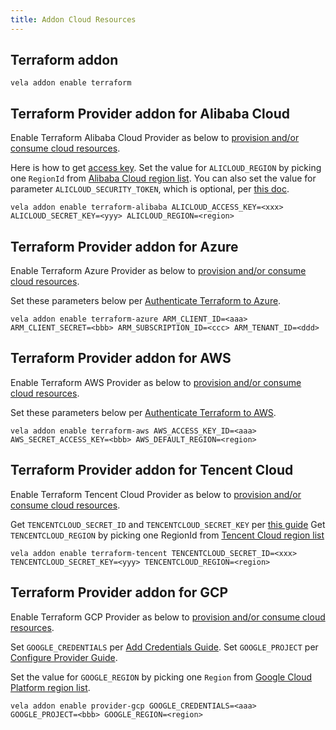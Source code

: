 ```yaml
---
title: Addon Cloud Resources
---
```



## Terraform addon

  ```shell
  vela addon enable terraform
  ```

## Terraform Provider addon for Alibaba Cloud

  Enable Terraform Alibaba Cloud Provider as below to [provision and/or consume cloud resources](../../end-user/components/cloud-services/provision-and-consume-cloud-services).

  Here is how to get [access key](https://help.aliyun.com/knowledge_detail/38738.html). Set the value for `ALICLOUD_REGION` by picking one `RegionId` from [Alibaba Cloud region list](https://www.alibabacloud.com/help/doc-detail/72379.htm).
  You can also set the value for parameter `ALICLOUD_SECURITY_TOKEN`, which is optional, per [this doc](https://www.alibabacloud.com/help/doc-detail/28756.htm).

  ```shell
  vela addon enable terraform-alibaba ALICLOUD_ACCESS_KEY=<xxx> ALICLOUD_SECRET_KEY=<yyy> ALICLOUD_REGION=<region>
  ```

## Terraform Provider addon for Azure

  Enable Terraform Azure Provider as below to [provision and/or consume cloud resources](../../end-user/components/cloud-services/provision-and-consume-cloud-services).

  Set these parameters below per [Authenticate Terraform to Azure](https://docs.microsoft.com/en-us/azure/developer/terraform/authenticate-to-azure?tabs=bash).

  ```shell
  vela addon enable terraform-azure ARM_CLIENT_ID=<aaa> ARM_CLIENT_SECRET=<bbb> ARM_SUBSCRIPTION_ID=<ccc> ARM_TENANT_ID=<ddd>
  ```

## Terraform Provider addon for AWS

  Enable Terraform AWS Provider as below to [provision and/or consume cloud resources](../../end-user/components/cloud-services/provision-and-consume-cloud-services).

  Set these parameters below per [Authenticate Terraform to AWS](https://registry.terraform.io/providers/hashicorp/aws/latest/docs#environment-variables).

  ```shell
  vela addon enable terraform-aws AWS_ACCESS_KEY_ID=<aaa> AWS_SECRET_ACCESS_KEY=<bbb> AWS_DEFAULT_REGION=<region>
  ```

## Terraform Provider addon for Tencent Cloud

Enable Terraform Tencent Cloud Provider as below to [provision and/or consume cloud resources](../../end-user/components/cloud-services/provision-and-consume-cloud-services).

Get `TENCENTCLOUD_SECRET_ID` and `TENCENTCLOUD_SECRET_KEY` per [this guide](https://cloud.tencent.com/document/product/1213/67093)
Get  `TENCENTCLOUD_REGION` by picking one RegionId from [Tencent Cloud region list](https://cloud.tencent.com/document/api/1140/40509#.E5.9C.B0.E5.9F.9F.E5.88.97.E8.A1.A8)

  ```shell
  vela addon enable terraform-tencent TENCENTCLOUD_SECRET_ID=<xxx> TENCENTCLOUD_SECRET_KEY=<yyy> TENCENTCLOUD_REGION=<region>
  ```

## Terraform Provider addon for GCP

  Enable Terraform GCP Provider as below to [provision and/or consume cloud resources](../../end-user/components/cloud-services/provision-and-consume-cloud-services).

  Set `GOOGLE_CREDENTIALS` per [Add Credentials Guide](https://registry.terraform.io/providers/hashicorp/google/latest/docs/guides/getting_started#adding-credentials). Set `GOOGLE_PROJECT` per [Configure Provider Guide](https://registry.terraform.io/providers/hashicorp/google/latest/docs/guides/getting_started#configuring-the-provider). 

  Set the value for `GOOGLE_REGION` by picking one `Region` from [Google Cloud Platform region list](https://cloud.google.com/compute/docs/regions-zones). 

```shell
vela addon enable provider-gcp GOOGLE_CREDENTIALS=<aaa> GOOGLE_PROJECT=<bbb> GOOGLE_REGION=<region>
```

